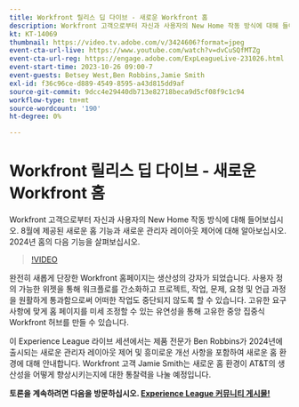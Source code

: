 ```yaml
---
title: Workfront 릴리스 딥 다이브 - 새로운 Workfront 홈
description: Workfront 고객으로부터 자신과 사용자의 New Home 작동 방식에 대해 들어보십시오.
kt: KT-14069
thumbnail: https://video.tv.adobe.com/v/3424606?format=jpeg
event-cta-url-live: https://www.youtube.com/watch?v=dvCuSQfMTZg
event-cta-url-reg: https://engage.adobe.com/ExpLeagueLive-231026.html
event-start-time: 2023-10-26 09:00-7
event-guests: Betsey West,Ben Robbins,Jamie Smith
exl-id: f36c96ce-d889-4549-8595-a43d815dd9af
source-git-commit: 9dcc4e29440db713e82718beca9d5cf08f9c1c94
workflow-type: tm+mt
source-wordcount: '190'
ht-degree: 0%

---
```


# Workfront 릴리스 딥 다이브 - 새로운 Workfront 홈

Workfront 고객으로부터 자신과 사용자의 New Home 작동 방식에 대해 들어보십시오. 8월에 제공된 새로운 홈 기능과 새로운 관리자 레이아웃 제어에 대해 알아보십시오. 2024년 홈의 다음 기능을 살펴보십시오.

>[!VIDEO](https://video.tv.adobe.com/v/3424606/?learn=on)

완전히 새롭게 단장한 Workfront 홈페이지는 생산성의 강자가 되었습니다. 사용자 정의 가능한 위젯을 통해 워크플로를 간소화하고 프로젝트, 작업, 문제, 요청 및 언급 과정을 원활하게 통과함으로써 어떠한 작업도 중단되지 않도록 할 수 있습니다. 고유한 요구 사항에 맞게 홈 페이지를 미세 조정할 수 있는 유연성을 통해 고유한 중앙 집중식 Workfront 허브를 만들 수 있습니다.

이 Experience League 라이브 세션에서는 제품 전문가 Ben Robbins가 2024년에 출시되는 새로운 관리자 레이아웃 제어 및 흥미로운 개선 사항을 포함하여 새로운 홈 환경에 대해 안내합니다. Workfront 고객 Jamie Smith는 새로운 홈 환경이 AT&amp;T의 생산성을 어떻게 향상시키는지에 대한 통찰력을 나눌 예정입니다.

**토론을 계속하려면 다음을 방문하십시오. [Experience League 커뮤니티 게시물!](https://experienceleaguecommunities.adobe.com/t5/workfront-discussions/10-26-webinar-q-amp-a-thread-workfront-release-deep-dive-new/td-p/627470)**
